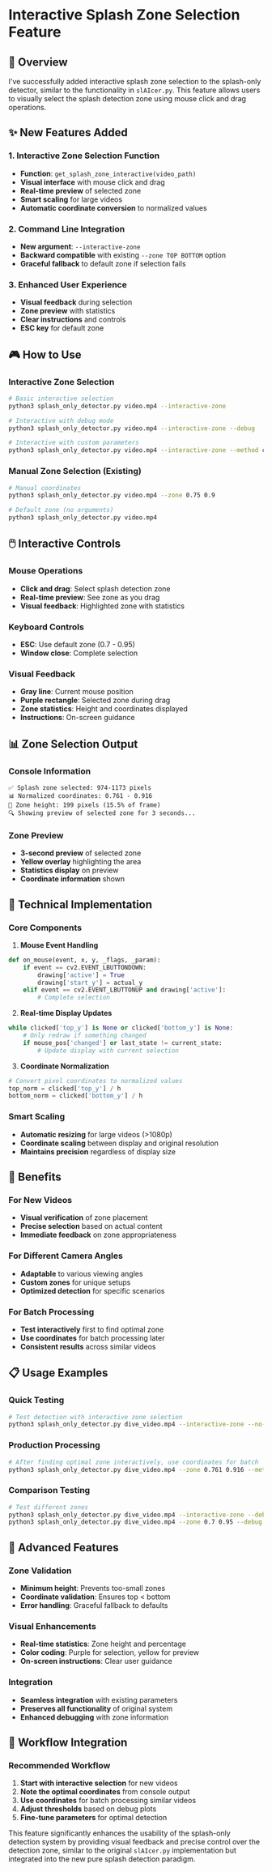 # Interactive Splash Zone Selection Feature

## 🎯 Overview

I've successfully added interactive splash zone selection to the splash-only detector, similar to the functionality in `slAIcer.py`. This feature allows users to visually select the splash detection zone using mouse click and drag operations.

## ✨ New Features Added

### 1. Interactive Zone Selection Function
- **Function**: `get_splash_zone_interactive(video_path)`
- **Visual interface** with mouse click and drag
- **Real-time preview** of selected zone
- **Smart scaling** for large videos
- **Automatic coordinate conversion** to normalized values

### 2. Command Line Integration
- **New argument**: `--interactive-zone`
- **Backward compatible** with existing `--zone TOP BOTTOM` option
- **Graceful fallback** to default zone if selection fails

### 3. Enhanced User Experience
- **Visual feedback** during selection
- **Zone preview** with statistics
- **Clear instructions** and controls
- **ESC key** for default zone

## 🎮 How to Use

### Interactive Zone Selection
```bash
# Basic interactive selection
python3 splash_only_detector.py video.mp4 --interactive-zone

# Interactive with debug mode
python3 splash_only_detector.py video.mp4 --interactive-zone --debug

# Interactive with custom parameters
python3 splash_only_detector.py video.mp4 --interactive-zone --method combined --threshold 15.0
```

### Manual Zone Selection (Existing)
```bash
# Manual coordinates
python3 splash_only_detector.py video.mp4 --zone 0.75 0.9

# Default zone (no arguments)
python3 splash_only_detector.py video.mp4
```

## 🖱️ Interactive Controls

### Mouse Operations
- **Click and drag**: Select splash detection zone
- **Real-time preview**: See zone as you drag
- **Visual feedback**: Highlighted zone with statistics

### Keyboard Controls
- **ESC**: Use default zone (0.7 - 0.95)
- **Window close**: Complete selection

### Visual Feedback
- **Gray line**: Current mouse position
- **Purple rectangle**: Selected zone during drag
- **Zone statistics**: Height and coordinates displayed
- **Instructions**: On-screen guidance

## 📊 Zone Selection Output

### Console Information
```
✅ Splash zone selected: 974-1173 pixels
📊 Normalized coordinates: 0.761 - 0.916
📏 Zone height: 199 pixels (15.5% of frame)
🔍 Showing preview of selected zone for 3 seconds...
```

### Zone Preview
- **3-second preview** of selected zone
- **Yellow overlay** highlighting the area
- **Statistics display** on preview
- **Coordinate information** shown

## 🔧 Technical Implementation

### Core Components

1. **Mouse Event Handling**
```python
def on_mouse(event, x, y, _flags, _param):
    if event == cv2.EVENT_LBUTTONDOWN:
        drawing['active'] = True
        drawing['start_y'] = actual_y
    elif event == cv2.EVENT_LBUTTONUP and drawing['active']:
        # Complete selection
```

2. **Real-time Display Updates**
```python
while clicked['top_y'] is None or clicked['bottom_y'] is None:
    # Only redraw if something changed
    if mouse_pos['changed'] or last_state != current_state:
        # Update display with current selection
```

3. **Coordinate Normalization**
```python
# Convert pixel coordinates to normalized values
top_norm = clicked['top_y'] / h
bottom_norm = clicked['bottom_y'] / h
```

### Smart Scaling
- **Automatic resizing** for large videos (>1080p)
- **Coordinate scaling** between display and original resolution
- **Maintains precision** regardless of display size

## 🎯 Benefits

### For New Videos
- **Visual verification** of zone placement
- **Precise selection** based on actual content
- **Immediate feedback** on zone appropriateness

### For Different Camera Angles
- **Adaptable** to various viewing angles
- **Custom zones** for unique setups
- **Optimized detection** for specific scenarios

### For Batch Processing
- **Test interactively** first to find optimal zone
- **Use coordinates** for batch processing later
- **Consistent results** across similar videos

## 📋 Usage Examples

### Quick Testing
```bash
# Test detection with interactive zone selection
python3 splash_only_detector.py dive_video.mp4 --interactive-zone --no-extract --debug
```

### Production Processing
```bash
# After finding optimal zone interactively, use coordinates for batch
python3 splash_only_detector.py dive_video.mp4 --zone 0.761 0.916 --method motion_intensity
```

### Comparison Testing
```bash
# Test different zones
python3 splash_only_detector.py dive_video.mp4 --interactive-zone --debug
python3 splash_only_detector.py dive_video.mp4 --zone 0.7 0.95 --debug
```

## 🎪 Advanced Features

### Zone Validation
- **Minimum height**: Prevents too-small zones
- **Coordinate validation**: Ensures top < bottom
- **Error handling**: Graceful fallback to defaults

### Visual Enhancements
- **Real-time statistics**: Zone height and percentage
- **Color coding**: Purple for selection, yellow for preview
- **On-screen instructions**: Clear user guidance

### Integration
- **Seamless integration** with existing parameters
- **Preserves all functionality** of original system
- **Enhanced debugging** with zone information

## 🔄 Workflow Integration

### Recommended Workflow
1. **Start with interactive selection** for new videos
2. **Note the optimal coordinates** from console output
3. **Use coordinates** for batch processing similar videos
4. **Adjust thresholds** based on debug plots
5. **Fine-tune parameters** for optimal detection

This feature significantly enhances the usability of the splash-only detection system by providing visual feedback and precise control over the detection zone, similar to the original `slAIcer.py` implementation but integrated into the new pure splash detection paradigm.
